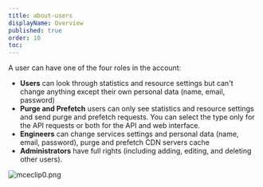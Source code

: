 ```yaml
---
title: about-users
displayName: Overview
published: true
order: 10
toc:
---
```

A user can have one of the four roles in the account:

*   **Users** can look through statistics and resource settings but can't change anything except their own personal data (name, email, password)
*   **Purge and Prefetch** users can only see statistics and resource settings and send purge and prefetch requests. You can select the type only for the API requests or both for the API and web interface.
*   **Engineers** can change services settings and personal data (name, email, password), purge and prefetch CDN servers cache
*   **Administrators** have full rights (including adding, editing, and deleting other users).

<img src="https://support.gcore.com/hc/article_attachments/13308601475089" alt="mceclip0.png">